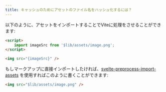 ```yaml
---
title: キャッシュのためにアセットのファイル名をハッシュ化するには？
---
```


以下のように、アセットをインポートすることでViteに処理をさせることができます:

```html
<script>
	import imageSrc from '$lib/assets/image.png';
</script>

<img src="{imageSrc}" />
```

もしマークアップに直接インポートしたければ、[svelte-preprocess-import-assets](https://github.com/bluwy/svelte-preprocess-import-assets) を使用すればこのように書くことができます:

```html
<img src="$lib/assets/image.png" />
```
